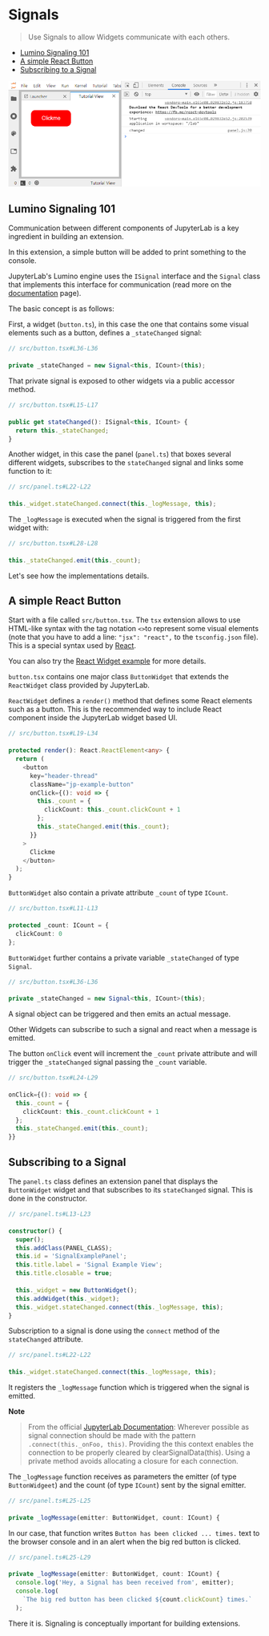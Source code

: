 # Signals

> Use Signals to allow Widgets communicate with each others.

- [Lumino Signaling 101](#lumino-signaling-101)
- [A simple React Button](#a-simple-react-button)
- [Subscribing to a Signal](#subscribing-to-a-signal)

![Button with Signal](preview.png)

## Lumino Signaling 101

Communication between different components of JupyterLab is a key ingredient in building an
extension.

In this extension, a simple button will be added to print something to the console.

JupyterLab's Lumino engine uses the `ISignal` interface and the
`Signal` class that implements this interface for communication
(read more on the [documentation](https://jupyterlab.github.io/lumino/api/signaling/globals.html) page).

The basic concept is as follows:

First, a widget (`button.ts`), in this case the one that contains
some visual elements such as a button, defines a `_stateChanged` signal:

```ts
// src/button.tsx#L36-L36

private _stateChanged = new Signal<this, ICount>(this);
```

That private signal is exposed to other widgets via a public accessor method.

```ts
// src/button.tsx#L15-L17

public get stateChanged(): ISignal<this, ICount> {
  return this._stateChanged;
}
```

Another widget, in this case the panel (`panel.ts`) that boxes several different widgets,
subscribes to the `stateChanged` signal and links some function to it:

```ts
// src/panel.ts#L22-L22

this._widget.stateChanged.connect(this._logMessage, this);
```

The `_logMessage` is executed when the signal is triggered from the first widget with:

```ts
// src/button.tsx#L28-L28

this._stateChanged.emit(this._count);
```

Let's see how the implementations details.

## A simple React Button

Start with a file called `src/button.tsx`. The `tsx` extension allows to use
HTML-like syntax with the tag notation `<>`to represent some visual elements
(note that you have to add a line: `"jsx": "react",` to the
`tsconfig.json` file). This is a special syntax used by [React](https://reactjs.org/tutorial/tutorial.html).

You can also try the [React Widget example](./../../react/react-widget) for more details.

`button.tsx` contains one major class `ButtonWidget` that extends the
`ReactWidget` class provided by JupyterLab.

`ReactWidget` defines a `render()` method that defines some React elements such as a button.
This is the recommended way to include React component inside the JupyterLab widget based UI.

```ts
// src/button.tsx#L19-L34

protected render(): React.ReactElement<any> {
  return (
    <button
      key="header-thread"
      className="jp-example-button"
      onClick={(): void => {
        this._count = {
          clickCount: this._count.clickCount + 1
        };
        this._stateChanged.emit(this._count);
      }}
    >
      Clickme
    </button>
  );
}
```

`ButtonWidget` also contain a private attribute `_count` of type `ICount`.

```ts
// src/button.tsx#L11-L13

protected _count: ICount = {
  clickCount: 0
};
```

`ButtonWidget` further contains a private variable `_stateChanged` of type
`Signal`.

```ts
// src/button.tsx#L36-L36

private _stateChanged = new Signal<this, ICount>(this);
```

A signal object can be triggered and then emits an actual message.

Other Widgets can subscribe to such a signal and react when a message is
emitted.

The button `onClick` event will increment the `_count`
private attribute and will trigger the `_stateChanged` signal passing
the `_count` variable.

```ts
// src/button.tsx#L24-L29

onClick={(): void => {
  this._count = {
    clickCount: this._count.clickCount + 1
  };
  this._stateChanged.emit(this._count);
}}
```

## Subscribing to a Signal

The `panel.ts` class defines an extension panel that displays the
`ButtonWidget` widget and that subscribes to its `stateChanged` signal.
This is done in the constructor.

```ts
// src/panel.ts#L13-L23

constructor() {
  super();
  this.addClass(PANEL_CLASS);
  this.id = 'SignalExamplePanel';
  this.title.label = 'Signal Example View';
  this.title.closable = true;

  this._widget = new ButtonWidget();
  this.addWidget(this._widget);
  this._widget.stateChanged.connect(this._logMessage, this);
}
```

Subscription to a signal is done using the `connect` method of the
`stateChanged` attribute.

```ts
// src/panel.ts#L22-L22

this._widget.stateChanged.connect(this._logMessage, this);
```

It registers the `_logMessage` function which is triggered when the signal is emitted.

**Note**

> From the official [JupyterLab Documentation](https://jupyterlab.readthedocs.io/en/stable/developer/patterns.html#signals):
> Wherever possible as signal connection should be made with the pattern `.connect(this._onFoo, this)`.
> Providing the this context enables the connection to be properly cleared by clearSignalData(this).
> Using a private method avoids allocating a closure for each connection.

The `_logMessage` function receives as parameters the emitter (of type `ButtonWidgeet`)
and the count (of type `ICount`) sent by the signal emitter.

```ts
// src/panel.ts#L25-L25

private _logMessage(emitter: ButtonWidget, count: ICount) {
```

In our case, that function writes `Button has been clicked ... times.` text
to the browser console and in an alert when the big red button is clicked.

```ts
// src/panel.ts#L25-L29

private _logMessage(emitter: ButtonWidget, count: ICount) {
  console.log('Hey, a Signal has been received from', emitter);
  console.log(
    `The big red button has been clicked ${count.clickCount} times.`
  );
```

There it is. Signaling is conceptually important for building extensions.
